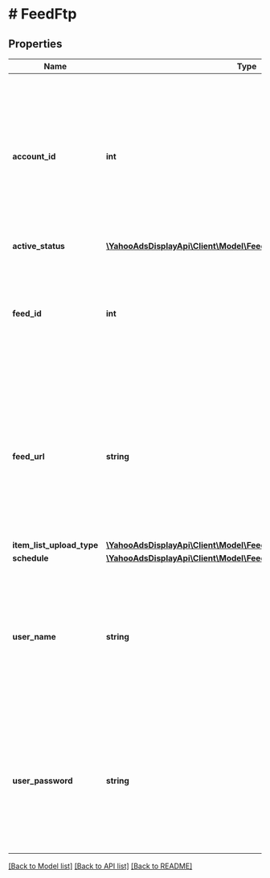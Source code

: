 # # FeedFtp

## Properties

Name | Type | Description | Notes
------------ | ------------- | ------------- | -------------
**account_id** | **int** | &lt;div lang&#x3D;\&quot;ja\&quot;&gt; アカウントIDです。&lt;br&gt; このフィールドは、レスポンスの際に返却されますが、リクエストの際には無視されます。 &lt;/div&gt; &lt;div lang&#x3D;\&quot;en\&quot;&gt; Account ID.&lt;br&gt; Although this field will be returned in the response, it will be ignored on input. &lt;/div&gt; | [optional]
**active_status** | [**\YahooAdsDisplayApi\Client\Model\FeedFtpServiceActiveStatus**](FeedFtpServiceActiveStatus.md) |  | [optional]
**feed_id** | **int** | &lt;div lang&#x3D;\&quot;ja\&quot;&gt; Feedを識別するIdです。&lt;br&gt; このフィールドは、リクエストの場合は必須です。 &lt;/div&gt; &lt;div lang&#x3D;\&quot;en\&quot;&gt; Feed ID.&lt;br&gt; This field is required in requests. &lt;/div&gt; | [optional]
**feed_url** | **string** | &lt;div lang&#x3D;\&quot;ja\&quot;&gt; 商品リストファイルのURLです。&lt;br&gt; このフィールドは、ADD時は必須となり、SET時は省略可能となります。 &lt;/div&gt; &lt;div lang&#x3D;\&quot;en\&quot;&gt; URL of item list file.&lt;br&gt; This field is required in ADD operation, and will be optional in SET operation. &lt;/div&gt; | [optional]
**item_list_upload_type** | [**\YahooAdsDisplayApi\Client\Model\FeedFtpServiceItemListUploadType**](FeedFtpServiceItemListUploadType.md) |  | [optional]
**schedule** | [**\YahooAdsDisplayApi\Client\Model\FeedFtpServiceSchedule**](FeedFtpServiceSchedule.md) |  | [optional]
**user_name** | **string** | &lt;div lang&#x3D;\&quot;ja\&quot;&gt; ユーザー名です。&lt;br&gt; このフィールドは、ADD時は必須となり、SET時は省略可能となります。 &lt;/div&gt; &lt;div lang&#x3D;\&quot;en\&quot;&gt; User name.&lt;br&gt; This field is required in ADD operation, and will be optional in SET operation. &lt;/div&gt; | [optional]
**user_password** | **string** | &lt;div lang&#x3D;\&quot;ja\&quot;&gt; パスワードです。&lt;br&gt; このフィールドは、ADD時は必須となり、SET時は省略可能となります。 &lt;/div&gt; &lt;div lang&#x3D;\&quot;en\&quot;&gt; Password.&lt;br&gt; This field is required in ADD operation, and will be optional in SET operation. &lt;/div&gt; | [optional]

[[Back to Model list]](../../README.md#models) [[Back to API list]](../../README.md#endpoints) [[Back to README]](../../README.md)

